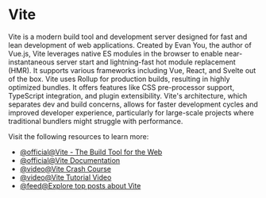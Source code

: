 # Vite

Vite is a modern build tool and development server designed for fast and lean development of web applications. Created by Evan You, the author of Vue.js, Vite leverages native ES modules in the browser to enable near-instantaneous server start and lightning-fast hot module replacement (HMR). It supports various frameworks including Vue, React, and Svelte out of the box. Vite uses Rollup for production builds, resulting in highly optimized bundles. It offers features like CSS pre-processor support, TypeScript integration, and plugin extensibility. Vite's architecture, which separates dev and build concerns, allows for faster development cycles and improved developer experience, particularly for large-scale projects where traditional bundlers might struggle with performance.

Visit the following resources to learn more:

- [@official@Vite - The Build Tool for the Web](https://vitejs.dev)
- [@official@Vite Documentation](https://vitejs.dev/guide/)
- [@video@Vite Crash Course](https://youtu.be/LQQ3CR2JTX8)
- [@video@Vite Tutorial Video](https://www.youtube.com/watch?v=VAeRhmpcWEQ)
- [@feed@Explore top posts about Vite](https://app.daily.dev/tags/vite?ref=roadmapsh)
